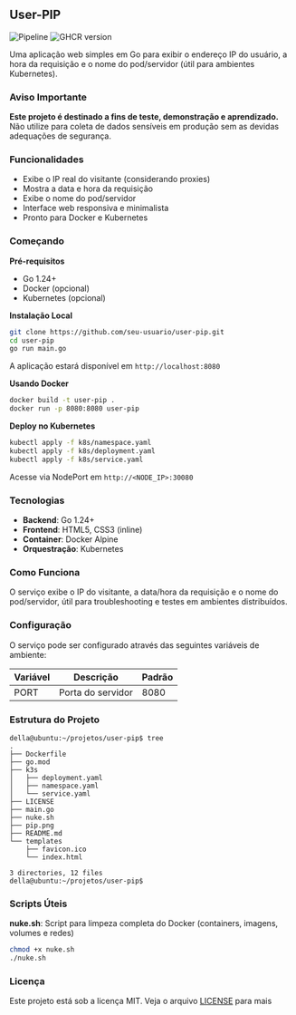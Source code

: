 ## User-PIP

![Pipeline](https://github.com/dellabeneta/user-pip/actions/workflows/main.yaml/badge.svg)
![GHCR version](https://img.shields.io/badge/ContainerVersion-v44-blue)

Uma aplicação web simples em Go para exibir o endereço IP do usuário, a hora da requisição e o nome do pod/servidor (útil para ambientes Kubernetes).

### Aviso Importante

**Este projeto é destinado a fins de teste, demonstração e aprendizado.** Não utilize para coleta de dados sensíveis em produção sem as devidas adequações de segurança.

### Funcionalidades

- Exibe o IP real do visitante (considerando proxies)
- Mostra a data e hora da requisição
- Exibe o nome do pod/servidor
- Interface web responsiva e minimalista
- Pronto para Docker e Kubernetes

### Começando

**Pré-requisitos**
- Go 1.24+  
- Docker (opcional)  
- Kubernetes (opcional)

**Instalação Local**
```bash
git clone https://github.com/seu-usuario/user-pip.git
cd user-pip
go run main.go
```
A aplicação estará disponível em `http://localhost:8080`

**Usando Docker**
```bash
docker build -t user-pip .
docker run -p 8080:8080 user-pip
```

**Deploy no Kubernetes**
```bash
kubectl apply -f k8s/namespace.yaml
kubectl apply -f k8s/deployment.yaml
kubectl apply -f k8s/service.yaml
```
Acesse via NodePort em `http://<NODE_IP>:30080`

### Tecnologias

- **Backend**: Go 1.24+
- **Frontend**: HTML5, CSS3 (inline)
- **Container**: Docker Alpine
- **Orquestração**: Kubernetes

### Como Funciona

O serviço exibe o IP do visitante, a data/hora da requisição e o nome do pod/servidor, útil para troubleshooting e testes em ambientes distribuídos.

### Configuração

O serviço pode ser configurado através das seguintes variáveis de ambiente:

| Variável | Descrição         | Padrão |
|----------|-------------------|--------|
| PORT     | Porta do servidor | 8080   |

### Estrutura do Projeto

```
della@ubuntu:~/projetos/user-pip$ tree
.
├── Dockerfile
├── go.mod
├── k3s
│   ├── deployment.yaml
│   ├── namespace.yaml
│   └── service.yaml
├── LICENSE
├── main.go
├── nuke.sh
├── pip.png
├── README.md
└── templates
    ├── favicon.ico
    └── index.html

3 directories, 12 files
della@ubuntu:~/projetos/user-pip$
```

### Scripts Úteis

**nuke.sh**: Script para limpeza completa do Docker (containers, imagens, volumes e redes)

```bash
chmod +x nuke.sh
./nuke.sh
```

### Licença

Este projeto está sob a licença MIT. Veja o arquivo [LICENSE](LICENSE) para mais
